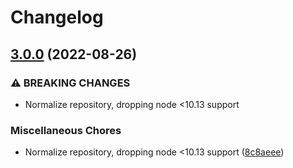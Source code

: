 # Changelog

## [3.0.0](https://www.github.com/gulpjs/empty-dir/compare/v2.0.0...v3.0.0) (2022-08-26)


### ⚠ BREAKING CHANGES

* Normalize repository, dropping node <10.13 support

### Miscellaneous Chores

* Normalize repository, dropping node <10.13 support ([8c8aeee](https://www.github.com/gulpjs/empty-dir/commit/8c8aeeed47df7e9169afcbdb8d64ce8c54fbc91c))

